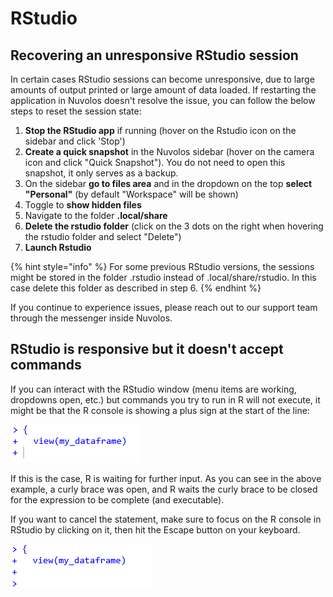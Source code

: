 # RStudio

## Recovering an unresponsive RStudio session

In certain cases RStudio sessions can become unresponsive, due to large amounts of output printed or large amount of data loaded. If restarting the application in Nuvolos doesn't resolve the issue, you can follow the below steps to reset the session state:



1. **Stop the RStudio app** if running (hover on the Rstudio icon on the sidebar and click 'Stop')
2. **Create a quick snapshot** in the Nuvolos sidebar (hover on the camera icon and click "Quick Snapshot"). You do not need to open this snapshot, it only serves as a backup.
3. On the sidebar **go to files area** and in the dropdown on the top **select "Personal"** (by default "Workspace" will be shown)
4. Toggle to **show hidden files**
5. Navigate to the folder **.local/share**
6. **Delete the rstudio folder** (click on the 3 dots on the right when hovering the rstudio folder and select "Delete")
7. **Launch Rstudio**

{% hint style="info" %}
For some previous RStudio versions, the sessions might be stored in the folder .rstudio instead of .local/share/rstudio. In this case delete this folder as described in step 6.
{% endhint %}

If you continue to experience issues, please reach out to our support team through the messenger inside Nuvolos.

## RStudio is responsive but it doesn't accept commands

If you can interact with the RStudio window (menu items are working, dropdowns open, etc.) but commands you try to run in R will not execute, it might be that the R console is showing a plus sign at the start of the line:

![R waiting for further input](<../../.gitbook/assets/Screenshot 2021-10-31 103625.png>)

If this is the case, R is waiting for further input. As you can see in the above example, a curly brace was open, and R waits the curly brace to be closed for the expression to be complete (and executable).

If you want to cancel the statement, make sure to focus on the R console in RStudio by clicking on it, then hit the Escape button on your keyboard.

![After the cancelled statement](<../../.gitbook/assets/Screenshot 2021-10-31 103918.png>)

